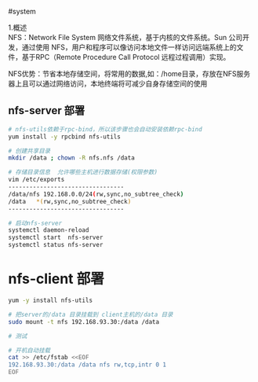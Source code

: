 #system

1.概述  
NFS：Network File System 网络文件系统，基于内核的文件系统。Sun 公司开发，通过使用 NFS，用户和程序可以像访问本地文件一样访问远端系统上的文件，基于RPC（Remote Procedure Call Protocol 远程过程调用）实现。

NFS优势：节省本地存储空间，将常用的数据,如：/home目录，存放在NFS服务器上且可以通过网络访问，本地终端将可减少自身存储空间的使用

## nfs-server 部署
 ```bash
 # nfs-utils依赖于rpc-bind，所以该步骤也会自动安装依赖rpc-bind
 yum install -y rpcbind nfs-utils

# 创建共享目录
mkdir /data ; chown -R nfs.nfs /data

# 存储目录信息  允许哪些主机进行数据存储(权限参数)
vim /etc/exports
---------------------------------
/data/nfs 192.168.0.0/24(rw,sync,no_subtree_check)
/data   *(rw,sync,no_subtree_check)
---------------------------------

# 启动nfs-server
systemctl daemon-reload
systemctl start  nfs-server
systemctl status nfs-server
```
 

# nfs-client 部署
```bash
yum -y install nfs-utils

# 把server的/data 目录挂载到 client主机的/data 目录
sudo mount -t nfs 192.168.93.30:/data /data

# 测试

# 开机自动挂载
cat >> /etc/fstab <<EOF
192.168.93.30:/data /data nfs rw,tcp,intr 0 1
EOF
```


